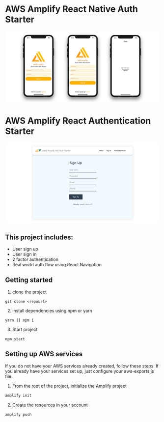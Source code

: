 # AWS Amplify React Native Auth Starter

![](hero.jpg)

# AWS Amplify React Authentication Starter

![](hero.png)

## This project includes:    
- User sign up
- User sign in
- 2 factor authentication
- Real world auth flow using React Navigation

## Getting started    

1. clone the project    

```
git clone <repourl>
```

2. install dependencies using npm or yarn    

```
yarn || npm i
```

3. Start project    

```
npm start
```

## Setting up AWS services    
If you do not have your AWS services already created, follow these steps. If you already have your services set up, just configure your aws-exports.js file.    

1. From the root of the project, initialize the Amplify project    

```sh
amplify init
```

2. Create the resources in your account

```sh
amplify push
```
